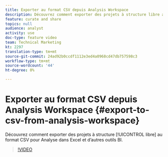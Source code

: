```yaml
---
title: Exporter au format CSV depuis Analysis Workspace
description: Découvrez comment exporter des projets à structure libre au format CSV pour Analyse dans Excel et d’autres outils de BI.
feature: curate and share
topics: null
audience: analyst
activity: use
doc-type: feature video
team: Technical Marketing
kt: 2297
translation-type: tm+mt
source-git-commit: 24ad92b0ccdf1112e3ed4a0968cd47db757598c3
workflow-type: tm+mt
source-wordcount: '44'
ht-degree: 0%

---
```



# Exporter au format CSV depuis Analysis Workspace {#export-to-csv-from-analysis-workspace}

Découvrez comment exporter des projets à structure [!UICONTROL libre] au format CSV pour Analyse dans Excel et d’autres outils BI.

>[!VIDEO](https://video.tv.adobe.com/v/24712/?quality=12)
